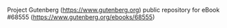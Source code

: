 Project Gutenberg (https://www.gutenberg.org) public repository for eBook #68555 (https://www.gutenberg.org/ebooks/68555)
